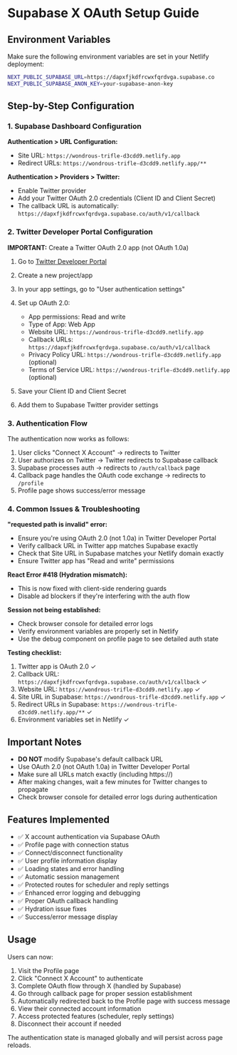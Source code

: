 # Supabase X OAuth Setup Guide

## Environment Variables

Make sure the following environment variables are set in your Netlify deployment:

```bash
NEXT_PUBLIC_SUPABASE_URL=https://dapxfjkdfrcwxfqrdvga.supabase.co
NEXT_PUBLIC_SUPABASE_ANON_KEY=your-supabase-anon-key
```

## Step-by-Step Configuration

### 1. Supabase Dashboard Configuration

**Authentication > URL Configuration:**
- Site URL: `https://wondrous-trifle-d3cdd9.netlify.app`
- Redirect URLs: `https://wondrous-trifle-d3cdd9.netlify.app/**`

**Authentication > Providers > Twitter:**
- Enable Twitter provider
- Add your Twitter OAuth 2.0 credentials (Client ID and Client Secret)
- The callback URL is automatically: `https://dapxfjkdfrcwxfqrdvga.supabase.co/auth/v1/callback`

### 2. Twitter Developer Portal Configuration

**IMPORTANT:** Create a Twitter OAuth 2.0 app (not OAuth 1.0a)

1. Go to [Twitter Developer Portal](https://developer.twitter.com/en/portal/dashboard)
2. Create a new project/app
3. In your app settings, go to "User authentication settings"
4. Set up OAuth 2.0:
   - App permissions: Read and write
   - Type of App: Web App
   - Website URL: `https://wondrous-trifle-d3cdd9.netlify.app`
   - Callback URLs: `https://dapxfjkdfrcwxfqrdvga.supabase.co/auth/v1/callback`
   - Privacy Policy URL: `https://wondrous-trifle-d3cdd9.netlify.app` (optional)
   - Terms of Service URL: `https://wondrous-trifle-d3cdd9.netlify.app` (optional)

5. Save your Client ID and Client Secret
6. Add them to Supabase Twitter provider settings

### 3. Authentication Flow

The authentication now works as follows:
1. User clicks "Connect X Account" → redirects to Twitter
2. User authorizes on Twitter → Twitter redirects to Supabase callback
3. Supabase processes auth → redirects to `/auth/callback` page
4. Callback page handles the OAuth code exchange → redirects to `/profile`
5. Profile page shows success/error message

### 4. Common Issues & Troubleshooting

**"requested path is invalid" error:**
- Ensure you're using OAuth 2.0 (not 1.0a) in Twitter Developer Portal
- Verify callback URL in Twitter app matches Supabase exactly
- Check that Site URL in Supabase matches your Netlify domain exactly
- Ensure Twitter app has "Read and write" permissions

**React Error #418 (Hydration mismatch):**
- This is now fixed with client-side rendering guards
- Disable ad blockers if they're interfering with the auth flow

**Session not being established:**
- Check browser console for detailed error logs
- Verify environment variables are properly set in Netlify
- Use the debug component on profile page to see detailed auth state

**Testing checklist:**
1. Twitter app is OAuth 2.0 ✓
2. Callback URL: `https://dapxfjkdfrcwxfqrdvga.supabase.co/auth/v1/callback` ✓
3. Website URL: `https://wondrous-trifle-d3cdd9.netlify.app` ✓
4. Site URL in Supabase: `https://wondrous-trifle-d3cdd9.netlify.app` ✓
5. Redirect URLs in Supabase: `https://wondrous-trifle-d3cdd9.netlify.app/**` ✓
6. Environment variables set in Netlify ✓

## Important Notes

- **DO NOT** modify Supabase's default callback URL
- Use OAuth 2.0 (not OAuth 1.0a) in Twitter Developer Portal
- Make sure all URLs match exactly (including https://)
- After making changes, wait a few minutes for Twitter changes to propagate
- Check browser console for detailed error logs during authentication

## Features Implemented

- ✅ X account authentication via Supabase OAuth
- ✅ Profile page with connection status
- ✅ Connect/disconnect functionality
- ✅ User profile information display
- ✅ Loading states and error handling
- ✅ Automatic session management
- ✅ Protected routes for scheduler and reply settings
- ✅ Enhanced error logging and debugging
- ✅ Proper OAuth callback handling
- ✅ Hydration issue fixes
- ✅ Success/error message display

## Usage

Users can now:
1. Visit the Profile page
2. Click "Connect X Account" to authenticate
3. Complete OAuth flow through X (handled by Supabase)
4. Go through callback page for proper session establishment
5. Automatically redirected back to the Profile page with success message
6. View their connected account information
7. Access protected features (scheduler, reply settings)
8. Disconnect their account if needed

The authentication state is managed globally and will persist across page reloads. 